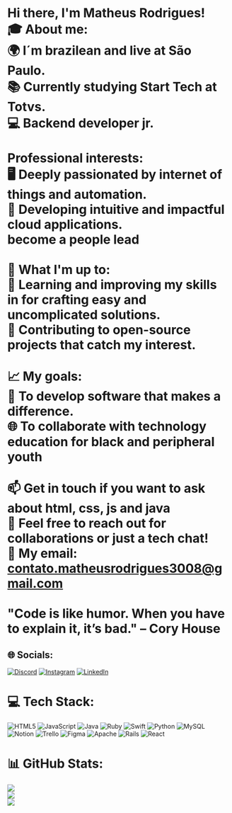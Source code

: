
# Hi there, I'm Matheus Rodrigues!<br>🎓 About me:<br>🌍 I´m brazilean and live at São Paulo.<br>📚 Currently studying Start Tech at Totvs.<br>💻 Backend developer jr.<br><br>Professional interests:<br>🖥️ Deeply passionated by internet of things and automation.<br>📱 Developing intuitive and impactful cloud applications.<br>become a people lead<br><br>🌱 What I'm up to:<br>📖 Learning and improving my skills in for crafting easy and uncomplicated solutions.<br>🔄 Contributing to open-source projects that catch my interest.<br><br>📈 My goals:<br>🌟 To develop software that makes a difference.<br>🌐 To collaborate with technology education for black and peripheral youth<br><br>📫 Get in touch if you want to ask about html, css, js and java<br>💬 Feel free to reach out for collaborations or just a tech chat!<br>📧 My email: contato.matheusrodrigues3008@gmail.com<br><br>"Code is like humor. When you have to explain it, it’s bad." – Cory House


## 🌐 Socials:
[![Discord](https://img.shields.io/badge/Discord-%237289DA.svg?logo=discord&logoColor=white)](https://discord.gg/matheusrodriguesss) [![Instagram](https://img.shields.io/badge/Instagram-%23E4405F.svg?logo=Instagram&logoColor=white)](https://instagram.com/dev_mts) [![LinkedIn](https://img.shields.io/badge/LinkedIn-%230077B5.svg?logo=linkedin&logoColor=white)](https://linkedin.com/in/MatheusRodriguesss) 

# 💻 Tech Stack:
![HTML5](https://img.shields.io/badge/html5-%23E34F26.svg?style=for-the-badge&logo=html5&logoColor=white) ![JavaScript](https://img.shields.io/badge/javascript-%23323330.svg?style=for-the-badge&logo=javascript&logoColor=%23F7DF1E) ![Java](https://img.shields.io/badge/java-%23ED8B00.svg?style=for-the-badge&logo=openjdk&logoColor=white) ![Ruby](https://img.shields.io/badge/ruby-%23CC342D.svg?style=for-the-badge&logo=ruby&logoColor=white) ![Swift](https://img.shields.io/badge/swift-F54A2A?style=for-the-badge&logo=swift&logoColor=white) ![Python](https://img.shields.io/badge/python-3670A0?style=for-the-badge&logo=python&logoColor=ffdd54) ![MySQL](https://img.shields.io/badge/mysql-%2300000f.svg?style=for-the-badge&logo=mysql&logoColor=white) ![Notion](https://img.shields.io/badge/Notion-%23000000.svg?style=for-the-badge&logo=notion&logoColor=white) ![Trello](https://img.shields.io/badge/Trello-%23026AA7.svg?style=for-the-badge&logo=Trello&logoColor=white) ![Figma](https://img.shields.io/badge/figma-%23F24E1E.svg?style=for-the-badge&logo=figma&logoColor=white) ![Apache](https://img.shields.io/badge/apache-%23D42029.svg?style=for-the-badge&logo=apache&logoColor=white) ![Rails](https://img.shields.io/badge/rails-%23CC0000.svg?style=for-the-badge&logo=ruby-on-rails&logoColor=white) ![React](https://img.shields.io/badge/react-%2320232a.svg?style=for-the-badge&logo=react&logoColor=%2361DAFB)
# 📊 GitHub Stats:
![](https://github-readme-stats.vercel.app/api?username=MatheusRodriguesss&theme=tokyonight&hide_border=false&include_all_commits=false&count_private=false)<br/>
![](https://github-readme-streak-stats.herokuapp.com/?user=MatheusRodriguesss&theme=tokyonight&hide_border=false)<br/>
![](https://github-readme-stats.vercel.app/api/top-langs/?username=MatheusRodriguesss&theme=tokyonight&hide_border=false&include_all_commits=false&count_private=false&layout=compact)

<!-- Proudly created with GPRM ( https://gprm.itsvg.in ) -->
